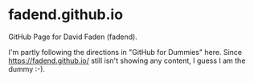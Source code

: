 # fadend.github.io
GitHub Page for David Faden (fadend).

I'm partly following the directions in "GitHub for Dummies" here. Since https://fadend.github.io/ still isn't showing any content, I guess I am the dummy :-).
